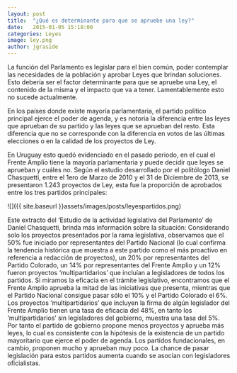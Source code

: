```yaml
---
layout: post
title:  "¿Qué es determinante para que se apruebe una ley?"
date:   2015-01-05 15:18:00
categories: Leyes
image: ley.png
author: jgraside
---
```


La función del Parlamento es legislar para el bien común, poder contemplar las necesidades de la 
población y aprobar Leyes que brindan soluciones. Esto debería ser el factor determinante para que 
se apruebe una Ley, el contenido de la misma y el impacto que va a tener. Lamentablemente esto no 
sucede actualmente.

En los países donde existe mayoría parlamentaria, el partido político principal ejerce el poder de 
agenda, y es notoria la diferencia entre las leyes que aprueban de su partido y las leyes que se 
aprueban del resto. Esta diferencia que no se corresponde con la diferencia en votos de las últimas 
elecciones o en la calidad de los proyectos de Ley.

En Uruguay esto quedó evidenciado en el pasado periodo, en el cual el Frente Amplio tiene la mayoría 
parlamentaria y puede decidir que leyes se aprueban y cuáles no. Según el estudio desarrollado por 
el politólogo Daniel Chasquetti, entre el 1ero de Marzo de 2010 y el 31 de Diciembre de 2013, se 
presentaron 1.243 proyectos de Ley, esta fue la proporción de aprobados entre los tres partidos 
principales:

![]({{ site.baseurl }}assets/images/posts/leyespartidos.png)

Este extracto del ‘Estudio de la actividad legislativa del Parlamento’ de Daniel Chasquetti, brinda 
más información sobre la situación: Considerando solo los proyectos presentados por la rama legislativa, 
observamos que el 50% fue iniciado por representantes del Partido Nacional (lo cual confirma la tendencia 
histórica que muestra a este partido como el más proactivo en referencia a redacción de proyectos), un 
20% por representantes del Partido Colorado, un 14% por representantes del Frente Amplio y un 12% fueron 
proyectos ‘multipartidarios’ que incluían a legisladores de todos los partidos. Si miramos la eficacia en 
el trámite legislativo, encontramos que el Frente Amplio aprueba la mitad de las iniciativas que presenta, 
mientras que el Partido Nacional consigue pasar sólo el 10% y el Partido Colorado el 6%. Los proyectos 
‘multipartidarios’ que incluyen la firma de algún legislador del Frente Amplio tienen una tasa de eficacia 
del 48%, en tanto los ‘multipartidarios’ sin legisladores del gobierno, muestra una tasa del 5%. Por tanto 
el partido de gobierno propone menos proyectos y aprueba más leyes, lo cual es consistente con la hipótesis 
de la existencia de un partido mayoritario que ejerce el poder de agenda. Los partidos fundacionales, 
en cambio, proponen mucho y aprueban muy poco. La chance de pasar legislación para estos partidos aumenta 
cuando se asocian con legisladores oficialistas.